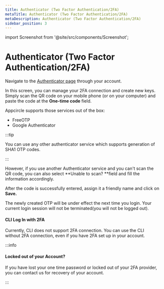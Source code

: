 ```yaml
---
title: Authenticator (Two Factor Authentication/2FA)
metaTitle: Authenticator (Two Factor Authentication/2FA)
metaDescription: Authenticator (Two Factor Authentication/2FA)
sidebar_position: 3
---
```


import Screenshot from '@site/src/components/Screenshot';

# Authenticator (Two Factor Authentication/2FA)

Navigate to the [Authenticator page](https://auth.appcircle.io/auth/realms/appcircle/account/totp) through your account.

In this screen, you can manage your 2FA connection and create new keys. Simply scan the QR code on your mobile phone (or on your computer) and paste the code at the **One-time code** field.

Appcircle supports those services out of the box:

- FreeOTP
- Google Authenticator

:::tip

You can use any other authenticator service which supports generation of SHA1 OTP codes.

:::

<Screenshot url='https://cdn.appcircle.io/docs/assets/image (220).png' />

However, if you use another Authenticator service and you can't scan the QR code, you can also select **Unable to scan? **field and fill the information accordingly.

<Screenshot url='https://cdn.appcircle.io/docs/assets/image (221).png' />

After the code is successfully entered, assign it a friendly name and click on **Save.**

<Screenshot url='https://cdn.appcircle.io/docs/assets/myaccount-authenticator.png' />

The newly created OTP will be under effect the next time you login. Your current login session will not be terminated(you will not be logged out).

<Screenshot url='https://cdn.appcircle.io/docs/assets/image (231).png' />

#### CLI Log In with 2FA

Currently, CLI does not support 2FA connection. You can use the CLI without 2FA connection, even if you have 2FA set up in your account.

:::info

#### Locked out of your Account?

If you have lost your one time password or locked out of your 2FA provider, you can contact us for recovery of your account.

:::
